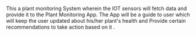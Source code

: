 This a plant monitoring System  wherein  the IOT sensors will  fetch data and  provide it to the Plant Monitoring App. The App will be a guide to user which will keep the user updated about his/her plant's health and Provide certain recommendations to take action based on it .
